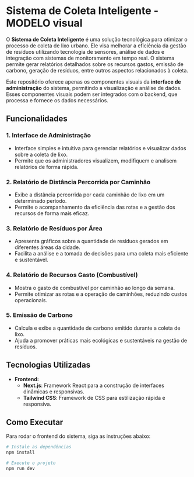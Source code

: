 # Sistema de Coleta Inteligente - MODELO visual

O **Sistema de Coleta Inteligente** é uma solução tecnológica para otimizar o processo de coleta de lixo urbano. Ele visa melhorar a eficiência da gestão de resíduos utilizando tecnologia de sensores, análise de dados e integração com sistemas de monitoramento em tempo real. O sistema permite gerar relatórios detalhados sobre os recursos gastos, emissão de carbono, geração de resíduos, entre outros aspectos relacionados à coleta.

Este repositório oferece apenas os componentes visuais da **interface de administração** do sistema, permitindo a visualização e análise de dados. Esses componentes visuais podem ser integrados com o backend, que processa e fornece os dados necessários.

## Funcionalidades

### 1. **Interface de Administração**
   - Interface simples e intuitiva para gerenciar relatórios e visualizar dados sobre a coleta de lixo.
   - Permite que os administradores visualizem, modifiquem e analisem relatórios de forma rápida.

### 2. **Relatório de Distância Percorrida por Caminhão**
   - Exibe a distância percorrida por cada caminhão de lixo em um determinado período.
   - Permite o acompanhamento da eficiência das rotas e a gestão dos recursos de forma mais eficaz.

### 3. **Relatório de Resíduos por Área**
   - Apresenta gráficos sobre a quantidade de resíduos gerados em diferentes áreas da cidade.
   - Facilita a análise e a tomada de decisões para uma coleta mais eficiente e sustentável.

### 4. **Relatório de Recursos Gasto (Combustível)**
   - Mostra o gasto de combustível por caminhão ao longo da semana.
   - Permite otimizar as rotas e a operação de caminhões, reduzindo custos operacionais.

### 5. **Emissão de Carbono**
   - Calcula e exibe a quantidade de carbono emitido durante a coleta de lixo.
   - Ajuda a promover práticas mais ecológicas e sustentáveis na gestão de resíduos.

## Tecnologias Utilizadas

- **Frontend:**
  - **Next.js**: Framework React para a construção de interfaces dinâmicas e responsivas.
  - **Tailwind CSS**: Framework de CSS para estilização rápida e responsiva.

## Como Executar

Para rodar o frontend do sistema, siga as instruções abaixo:

```bash
# Instale as dependências
npm install

# Execute o projeto
npm run dev
